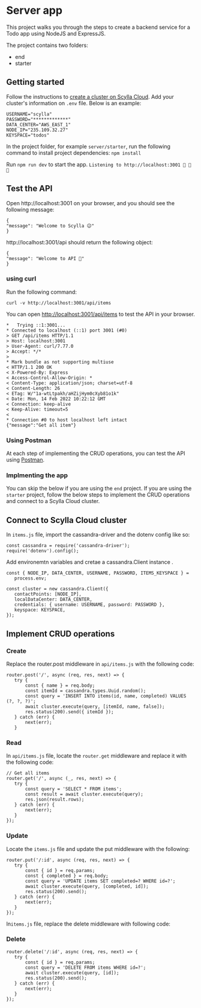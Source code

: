# Server app

This project walks you through the steps to create a backend service for a Todo app using NodeJS and ExpressJS.

The project contains two folders:

-   end
-   starter

## Getting started

Follow the instructions to [create a cluster on Scylla Cloud](../README.md).
Add your cluster's information on `.env` file. Below is an example:

```
USERNAME="scylla"
PASSWORD="*************"
DATA_CENTER="AWS_EAST_1"
NODE_IP="235.109.32.27"
KEYSPACE="todos"
```

In the project folder, for example `server/starter`, run the following command to install project dependencies:
`npm install`

Run `npm run dev` to start the app.
`Listening to http://localhost:3001 🚀 🚀 🚀 `

## Test the API

Open http://localhost:3001 on your browser, and you should see the following message:

```
{
"message": "Welcome to Scylla 😉"
}
```

http://localhost:3001/api should return the following object:

```
{
"message": "Welcome to API 🚀"
}
```

### using curl

Run the following command:

`curl -v http://localhost:3001/api/items`

You can open [http://localhost:3001/api/items](http://localhost:3001/api/items) to test the API in your browser.

```
*   Trying ::1:3001...
* Connected to localhost (::1) port 3001 (#0)
> GET /api/items HTTP/1.1
> Host: localhost:3001
> User-Agent: curl/7.77.0
> Accept: */*
>
* Mark bundle as not supporting multiuse
< HTTP/1.1 200 OK
< X-Powered-By: Express
< Access-Control-Allow-Origin: *
< Content-Type: application/json; charset=utf-8
< Content-Length: 26
< ETag: W/"1a-wtLtpakh/aHZijHym0cXyb81o1k"
< Date: Mon, 14 Feb 2022 10:22:12 GMT
< Connection: keep-alive
< Keep-Alive: timeout=5
<
* Connection #0 to host localhost left intact
{"message":"Get all item"}
```

### Using Postman

At each step of implementing the CRUD operations, you can test the API using [Postman](https://www.postman.com/downloads/).

### Implmenting the app

You can skip the below if you are using the `end` project.
If you are using the `starter` project, follow the below steps to implement the CRUD operations and connect to a Scylla Cloud cluster.

## Connect to Scylla Cloud cluster

In `items.js` file, import the cassandra-driver and the dotenv config like so:

```
const cassandra = require('cassandra-driver');
require('dotenv').config();
```

Add environemtn variables and cretae a cassandra.Client instance .

```
const { NODE_IP, DATA_CENTER, USERNAME, PASSWORD, ITEMS_KEYSPACE } =
   process.env;

const cluster = new cassandra.Client({
   contactPoints: [NODE_IP],
   localDataCenter: DATA_CENTER,
   credentials: { username: USERNAME, password: PASSWORD },
   keyspace: KEYSPACE,
});
```

## Implement CRUD operations

### Create

Replace the router.post middleware in `api/items.js` with the following code:

```
router.post('/', async (req, res, next) => {
   try {
       const { name } = req.body;
       const itemId = cassandra.types.Uuid.random();
       const query = 'INSERT INTO items(id, name, completed) VALUES (?, ?, ?)';
       await cluster.execute(query, [itemId, name, false]);
       res.status(200).send({ itemId });
   } catch (err) {
       next(err);
   }
```

### Read

In `api/items.js` file, locate the `router.get` middleware and replace it with the following code:

```
// Get all items
router.get('/', async (_, res, next) => {
   try {
       const query = 'SELECT * FROM items';
       const result = await cluster.execute(query);
       res.json(result.rows);
   } catch (err) {
       next(err);
   }
});
```

### Update

Locate the `items.js` file and update the put middleware with the following:

```
router.put('/:id', async (req, res, next) => {
   try {
       const { id } = req.params;
       const { completed } = req.body;
       const query = 'UPDATE items SET completed=? WHERE id=?';
       await cluster.execute(query, [completed, id]);
       res.status(200).send();
   } catch (err) {
       next(err);
   }
});

```

In`items.js` file, replace the delete middleware with following code:

### Delete

```
router.delete('/:id', async (req, res, next) => {
   try {
       const { id } = req.params;
       const query = 'DELETE FROM items WHERE id=?';
       await cluster.execute(query, [id]);
       res.status(200).send();
   } catch (err) {
       next(err);
   }
});
```
